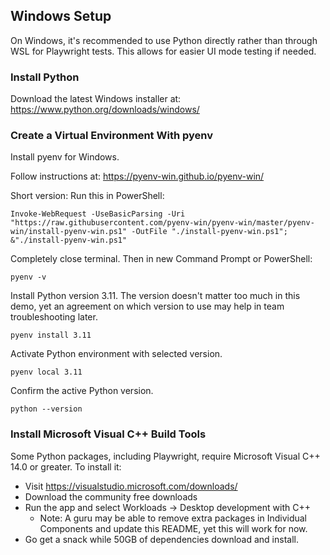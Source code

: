 ## Windows Setup

On Windows, it's recommended to use Python directly rather than through WSL for Playwright tests. This allows for easier UI mode testing if needed.

### Install Python

Download the latest Windows installer at:
https://www.python.org/downloads/windows/

### Create a Virtual Environment With pyenv

Install pyenv for Windows.

Follow instructions at:
https://pyenv-win.github.io/pyenv-win/

Short version: Run this in PowerShell:

```
Invoke-WebRequest -UseBasicParsing -Uri "https://raw.githubusercontent.com/pyenv-win/pyenv-win/master/pyenv-win/install-pyenv-win.ps1" -OutFile "./install-pyenv-win.ps1"; &"./install-pyenv-win.ps1"
```

Completely close terminal. Then in new Command Prompt or PowerShell:

```
pyenv -v
```

Install Python version 3.11. The version doesn't matter too much in this demo, yet an agreement on which version to use may help in team troubleshooting later.

```
pyenv install 3.11
```

Activate Python environment with selected version.

```
pyenv local 3.11
```

Confirm the active Python version.

```
python --version
```

### Install Microsoft Visual C++ Build Tools

Some Python packages, including Playwright, require Microsoft Visual C++ 14.0 or greater. To install it:

-   Visit https://visualstudio.microsoft.com/downloads/
-   Download the community free downloads
-   Run the app and select Workloads -> Desktop development with C++
    -   Note: A guru may be able to remove extra packages in Individual Components and update this README, yet this will work for now.
-   Go get a snack while 50GB of dependencies download and install.
